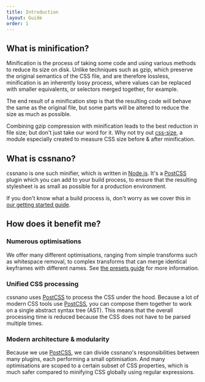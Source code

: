 ```yaml
---
title: Introduction
layout: Guide
order: 1
---
```


## What is minification?

Minification is the process of taking some code and using various methods to
reduce its size on disk. Unlike techniques such as gzip, which preserve the
original semantics of the CSS file, and are therefore lossless, minification
is an inherently lossy process, where values can be replaced with smaller
equivalents, or selectors merged together, for example.

The end result of a minification step is that the resulting code will behave
the same as the original file, but some parts will be altered to reduce the
size as much as possible.

Combining gzip compression with minification leads to the best reduction in
file size; but don't just take our word for it. Why not try out [css-size], a
module especially created to measure CSS size before & after minification.

## What is cssnano?

cssnano is one such minifier, which is written in [Node.js]. It's a [PostCSS]
plugin which you can add to your build process, to ensure that the resulting
stylesheet is as small as possible for a production environment.

If you don't know what a build process is, don't worry as we cover this in
[our getting started guide](/guides/getting-started).

## How does it benefit me?

### Numerous optimisations

We offer many different optimisations, ranging from simple transforms such as
whitespace removal, to complex transforms that can merge identical keyframes
with different names. See [the presets guide](/guides/presets) for
more information.

### Unified CSS processing

cssnano uses [PostCSS] to process the CSS under the hood. Because a lot of
modern CSS tools use [PostCSS], you can compose them together to work on a
single abstract syntax tree (AST). This means that the overall processing
time is reduced because the CSS does not have to be parsed multiple times.

### Modern architecture & modularity

Because we use [PostCSS], we can divide cssnano's responsibilities between many
plugins, each performing a small optimisation. And many optimisations are scoped
to a certain subset of CSS properties, which is much safer compared to minifying
CSS globally using regular expressions.

[node.js]: https://nodejs.org

[postcss]: http://postcss.org

[css-size]: https://npmjs.org/package/css-size
